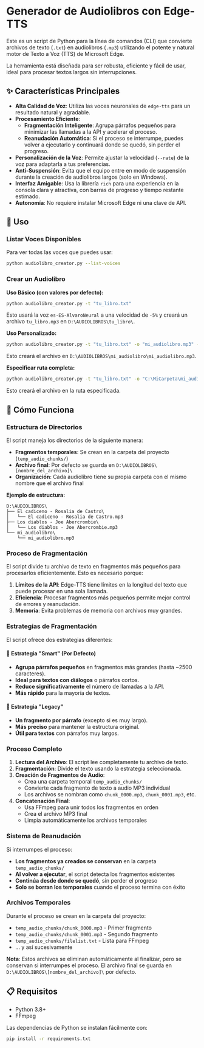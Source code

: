 # Generador de Audiolibros con Edge-TTS

Este es un script de Python para la línea de comandos (CLI) que convierte archivos de texto (`.txt`) en audiolibros (`.mp3`) utilizando el potente y natural motor de Texto a Voz (TTS) de Microsoft Edge.

La herramienta está diseñada para ser robusta, eficiente y fácil de usar, ideal para procesar textos largos sin interrupciones.

## ✨ Características Principales

- **Alta Calidad de Voz**: Utiliza las voces neuronales de `edge-tts` para un resultado natural y agradable.
- **Procesamiento Eficiente**:
    - **Fragmentación Inteligente**: Agrupa párrafos pequeños para minimizar las llamadas a la API y acelerar el proceso.
    - **Reanudación Automática**: Si el proceso se interrumpe, puedes volver a ejecutarlo y continuará donde se quedó, sin perder el progreso.
- **Personalización de la Voz**: Permite ajustar la velocidad (`--rate`) de la voz para adaptarla a tus preferencias.
- **Anti-Suspensión**: Evita que el equipo entre en modo de suspensión durante la creación de audiolibros largos (solo en Windows).
- **Interfaz Amigable**: Usa la librería `rich` para una experiencia en la consola clara y atractiva, con barras de progreso y tiempo restante estimado.
- **Autonomía**: No requiere instalar Microsoft Edge ni una clave de API.

## 🚀 Uso

### Listar Voces Disponibles

Para ver todas las voces que puedes usar:
```bash
python audiolibro_creator.py --list-voices
```

### Crear un Audiolibro

**Uso Básico (con valores por defecto):**
```bash
python audiolibro_creator.py -t "tu_libro.txt"
```
Esto usará la voz `es-ES-AlvaroNeural` a una velocidad de `-5%` y creará un archivo `tu_libro.mp3` en `D:\AUDIOLIBROS\tu_libro\`.

**Uso Personalizado:**
```bash
python audiolibro_creator.py -t "tu_libro.txt" -o "mi_audiolibro.mp3" -v "es-MX-DaliaNeural" --rate=+10%
```
Esto creará el archivo en `D:\AUDIOLIBROS\mi_audiolibro\mi_audiolibro.mp3`.

**Especificar ruta completa:**
```bash
python audiolibro_creator.py -t "tu_libro.txt" -o "C:\MiCarpeta\mi_audiolibro.mp3"
```
Esto creará el archivo en la ruta especificada.

## 🔧 Cómo Funciona

### Estructura de Directorios

El script maneja los directorios de la siguiente manera:

- **Fragmentos temporales**: Se crean en la carpeta del proyecto (`temp_audio_chunks/`)
- **Archivo final**: Por defecto se guarda en `D:\AUDIOLIBROS\[nombre_del_archivo]\`
- **Organización**: Cada audiolibro tiene su propia carpeta con el mismo nombre que el archivo final

**Ejemplo de estructura:**
```
D:\AUDIOLIBROS\
├── El cadiceno - Rosalia de Castro\
│   └── El cadiceno - Rosalia de Castro.mp3
├── Los diablos - Joe Abercrombie\
│   └── Los diablos - Joe Abercrombie.mp3
└── mi_audiolibro\
    └── mi_audiolibro.mp3
```

### Proceso de Fragmentación

El script divide tu archivo de texto en fragmentos más pequeños para procesarlos eficientemente. Esto es necesario porque:

1. **Límites de la API**: Edge-TTS tiene límites en la longitud del texto que puede procesar en una sola llamada.
2. **Eficiencia**: Procesar fragmentos más pequeños permite mejor control de errores y reanudación.
3. **Memoria**: Evita problemas de memoria con archivos muy grandes.

### Estrategias de Fragmentación

El script ofrece dos estrategias diferentes:

#### 🧠 Estrategia "Smart" (Por Defecto)
- **Agrupa párrafos pequeños** en fragmentos más grandes (hasta ~2500 caracteres).
- **Ideal para textos con diálogos** o párrafos cortos.
- **Reduce significativamente** el número de llamadas a la API.
- **Más rápido** para la mayoría de textos.

#### 📝 Estrategia "Legacy"
- **Un fragmento por párrafo** (excepto si es muy largo).
- **Más preciso** para mantener la estructura original.
- **Útil para textos** con párrafos muy largos.

### Proceso Completo

1. **Lectura del Archivo**: El script lee completamente tu archivo de texto.
2. **Fragmentación**: Divide el texto usando la estrategia seleccionada.
3. **Creación de Fragmentos de Audio**: 
   - Crea una carpeta temporal `temp_audio_chunks/`
   - Convierte cada fragmento de texto a audio MP3 individual
   - Los archivos se nombran como `chunk_0000.mp3`, `chunk_0001.mp3`, etc.
4. **Concatenación Final**: 
   - Usa FFmpeg para unir todos los fragmentos en orden
   - Crea el archivo MP3 final
   - Limpia automáticamente los archivos temporales

### Sistema de Reanudación

Si interrumpes el proceso:
- **Los fragmentos ya creados se conservan** en la carpeta `temp_audio_chunks/`
- **Al volver a ejecutar**, el script detecta los fragmentos existentes
- **Continúa desde donde se quedó**, sin perder el progreso
- **Solo se borran los temporales** cuando el proceso termina con éxito

### Archivos Temporales

Durante el proceso se crean en la carpeta del proyecto:
- `temp_audio_chunks/chunk_0000.mp3` - Primer fragmento
- `temp_audio_chunks/chunk_0001.mp3` - Segundo fragmento
- `temp_audio_chunks/filelist.txt` - Lista para FFmpeg
- ... y así sucesivamente

**Nota**: Estos archivos se eliminan automáticamente al finalizar, pero se conservan si interrumpes el proceso. El archivo final se guarda en `D:\AUDIOLIBROS\[nombre_del_archivo]\` por defecto.

## 📋 Requisitos

- Python 3.8+
- FFmpeg

Las dependencias de Python se instalan fácilmente con:
```bash
pip install -r requirements.txt
``` 